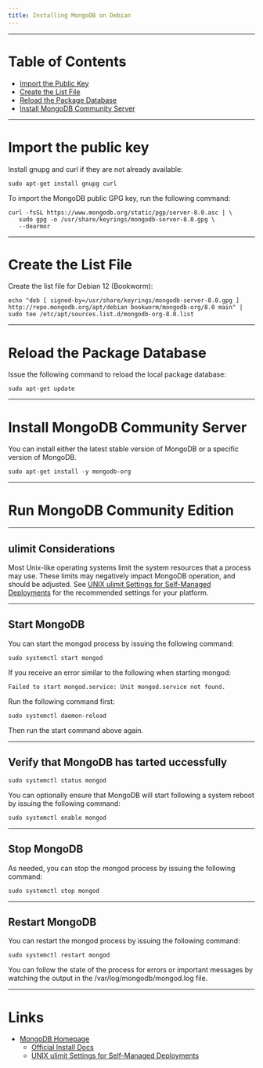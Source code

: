 ```yaml
---
title: Installing MongoDB on Debian
---
```


---

# Table of Contents

* [Import the Public Key](#import-the-public-key)
* [Create the List File](#create-the-list-file)
* [Reload the Package Database](#reload-the-package-database)
* [Install MongoDB Community Server](install-mongodb-community-server)

---

# Import the public key

Install gnupg and curl if they are not already available:

```
sudo apt-get install gnupg curl
```

To import the MongoDB public GPG key, run the following command:

```
curl -fsSL https://www.mongodb.org/static/pgp/server-8.0.asc | \
   sudo gpg -o /usr/share/keyrings/mongodb-server-8.0.gpg \
   --dearmor
```

---

# Create the List File

Create the list file for Debian 12 (Bookworm):

```
echo "deb [ signed-by=/usr/share/keyrings/mongodb-server-8.0.gpg ] http://repo.mongodb.org/apt/debian bookworm/mongodb-org/8.0 main" | sudo tee /etc/apt/sources.list.d/mongodb-org-8.0.list
```

---

# Reload the Package Database

Issue the following command to reload the local package database:

```
sudo apt-get update
```

---

# Install MongoDB Community Server

You can install either the latest stable version of MongoDB or a specific version of MongoDB.

```
sudo apt-get install -y mongodb-org
```

---

# Run MongoDB Community Edition

---

## ulimit Considerations

Most Unix-like operating systems limit the system resources that a process may use. These limits may negatively impact MongoDB operation, and should be adjusted. See [UNIX ulimit Settings for Self-Managed Deployments](https://www.mongodb.com/docs/manual/reference/ulimit/) for the recommended settings for your platform.

---

## Start MongoDB

You can start the mongod process by issuing the following command:

```
sudo systemctl start mongod
```

If you receive an error similar to the following when starting mongod:

```
Failed to start mongod.service: Unit mongod.service not found.
```

Run the following command first:
```
sudo systemctl daemon-reload
```

Then run the start command above again.

---

## Verify that MongoDB has tarted uccessfully

```
sudo systemctl status mongod
```

You can optionally ensure that MongoDB will start following a system reboot by issuing the following command:
```
sudo systemctl enable mongod
```

---

## Stop MongoDB

As needed, you can stop the mongod process by issuing the following command:
```
sudo systemctl stop mongod
```

---

## Restart MongoDB

You can restart the mongod process by issuing the following command:
```
sudo systemctl restart mongod
```

You can follow the state of the process for errors or important messages by watching the output in the /var/log/mongodb/mongod.log file.

---

# Links

* [MongoDB Homepage](https://www.mongodb.com)
  * [Official Install Docs](https://www.mongodb.com/docs/manual/tutorial/install-mongodb-on-debian/)
  * [UNIX ulimit Settings for Self-Managed Deployments](https://www.mongodb.com/docs/manual/reference/ulimit/)




